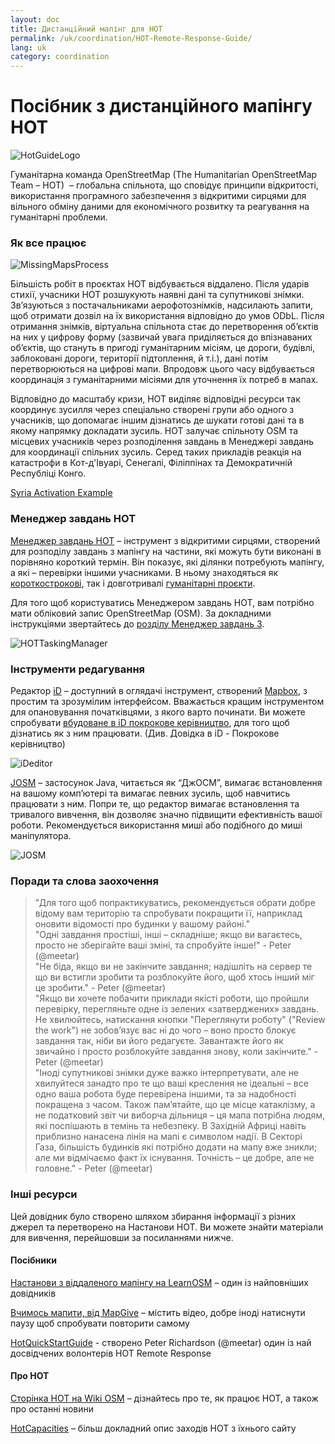 ```yaml
---
layout: doc
title: Дистанційний мапінг для HOT  
permalink: /uk/coordination/HOT-Remote-Response-Guide/ 
lang: uk
category: coordination
---
```


# Посібник з дистанційного мапінгу HOT   

![HotGuideLogo](/images/hot-logo.png)  


Гуманітарна команда OpenStreetMap (The Humanitarian OpenStreetMap Team – HOT)  – глобальна спільнота, що сповідує принципи відкритості, використання програмного забезпечення з відкритими сирцями для вільного обміну даними для економічного розвитку та реагування на гуманітарні проблеми.  

### Як все працює 

![MissingMapsProcess](http://hot.openstreetmap.org/sites/default/files/styles/large/public/process.png?itok=jlAYWov0)  

Більшість робіт в проєктах HOT відбувається віддалено. Після ударів стихії, учасники HOT розшукують наявні дані та супутникові знімки. Зв’язуються з постачальниками аерофотознімків, надсилають запити, щоб отримати дозвіл на їх використання відповідно до умов ODbL. Після отримання знімків, віртуальна спільнота стає до перетворення об’єктів на них у цифрову форму (зазвичай увага приділяється до впізнаваних об’єктів, що стануть в пригоді гуманітарним місіям, це дороги, будівлі, заблоковані дороги, території підтоплення, й т.і.), дані потім перетворюються на цифрові мапи. Впродовж цього часу відбувається координація з гуманітарними місіями для уточнення їх потреб в мапах.  

Відповідно до масштабу кризи, HOT виділяє відповідні ресурси так координує зусилля через спеціально створені групи або одного з учасників, що допомагає іншим дізнатись де шукати готові дані та в якому напрямку докладати зусиль. HOT залучає спільноту OSM та місцевих учасників через розподілення завдань в Менеджері завдань для координації спільних зусиль. Серед таких прикладів реакція на катастрофи в Кот-д'Івуарі, Сенегалі, Філіппінах та Демократичній Республіці Конго.  

[Syria Activation Example](http://hot.openstreetmap.org/updates/2013-01-28_syria_activation)  

### Менеджер завдань HOT 

[Менеджер завдань HOT](http://tasks.hotosm.org/) – інструмент з відкритими сирцями, створений для розподілу завдань з мапінгу на частини, які можуть бути виконані в порівняно короткий термін. Він показує, які ділянки потребують мапінгу, а які – перевірки іншими учасниками. В ньому знаходяться як [короткострокові](http://wiki.openstreetmap.org/wiki/HOT_activation), так і довготривалі [гуманітарні проєкти](http://hot.openstreetmap.org/projects).  

Для того щоб користуватись Менеджером завдань HOT, вам потрібно мати обліковий запис OpenStreetMap (OSM). За докладними інструкціями звертайтесь до [розділу Менеджер завдань 3](http://learnosm.org/uk/coordination/tasking-manager3/).  

![HOTTaskingManager](http://hot.openstreetmap.org/sites/default/files/styles/large/public/task_manager_v2_screenshot_CAR_example.png?itok=Q35ytxKl)  

### Інструменти редагування 

Редактор [iD](/uk/beginner/id-editor/) – доступний в оглядачі інструмент, створений [Mapbox](https://www.mapbox.com/), з простим та зрозумілим інтерфейсом. Вважається кращим інструментом для опановування початківцями, з якого варто починати. Ви можете спробувати [вбудоване в iD покрокове керівництво](https://preview.ideditor.com/release#walkthrough=true), для того щоб дізнатись як з ним працювати. (Див. Довідка в iD - Покрокове керівництво)  

![iDeditor](https://blog.openstreetmap.org/wp-content/uploads/2013/08/id-editor-sotm-us-2013-venue-screenshot.png)  


[JOSM](https://josm.openstreetmap.de/) – застосунок Java, читається як “ДжОСМ”, вимагає встановлення на вашому комп’ютері та вимагає певних зусиль, щоб навчитись працювати з ним. Попри те, що редактор вимагає встановлення та тривалого вивчення, він дозволяє значно підвищити ефективність вашої роботи. Рекомендується використання миші або подібного до миші маніпулятора.  

![JOSM](http://njgeo.org/wp-content/uploads/2010/07/josm_osm_editor.png)  

### Поради та слова заохочення

> "Для того щоб попрактикуватись, рекомендується обрати добре відому вам територію та спробувати покращити її, наприклад оновити відомості про будинки у вашому районі."  
> "Одні завдання простіші, інші – складніше; якщо ви вагаєтесь, просто не зберігайте ваші зміні, та спробуйте інше!" - Peter (@meetar)  
> "Не біда, якщо ви не закінчите завдання; надішліть на сервер те що ви встигли зробити та розблокуйте його, щоб хтось інший міг це зробити." - Peter (@meetar)  
> "Якщо ви хочете побачити приклади якісті роботи, що пройшли перевірку, перегляньте одне із зелених «затверджених» завдань. Не хвилюйтесь, натискання кнопки "Переглянути роботу" ("Review the work") не зобов’язує вас ні до чого – воно просто блокує завдання так, ніби ви його редагуєте. Завантажте його як звичайно і просто розблокуйте завдання знову, коли закінчите." - Peter (@meetar)  
> "Іноді супутникові знімки дуже важко інтерпретувати, але не хвилуйтеся занадто про те що ваші креслення не ідеальні – все одно ваша робота буде перевірена іншими, та за надобності покращена з часом. Також пам’ятайте, що це місце катаклізму, а не податковий звіт чи виборча дільниця – ця мапа потрібна людям, які поспішають в темінь та небезпеку. В Західній Африці навіть приблизно нанасена лінія на мапі є символом надії. В Секторі Газа, більшість будинків які потрібно додати на мапу вже зникли; але ми відмічаємо факт їх існування. Точність – це добре, але не головне." - Peter (@meetar)  
 
### Інші ресурси 

Цей довідник було створено шляхом збирання інформації з різних джерел та перетворено на Настанови HOT. Ви можете знайти матеріали для вивчення, перейшовши за посиланнями нижче.  

#### Посібники

[Настанови з віддаленого мапінгу на LearnOSM](/uk/coordination/remote/) – один із найповніших довідників  

[Вчимось мапити, від MapGive](http://mapgive.state.gov/learn-to-map/) – містить відео, добре іноді натиснути паузу щоб спробувати повторити самому  

[HotQuickStartGuide](https://gist.github.com/meetar/b9929dfec129d1d7f5f2) - створено Peter Richardson (@meetar) один із най досвідчених волонтерів HOT Remote Response  

#### Про HOT 

[Сторінка HOT на Wiki OSM](http://wiki.openstreetmap.org/wiki/Humanitarian_OSM_Team) – дізнайтесь про те, як працює HOT, а також про останні новини  

[HotCapacities](http://hot.openstreetmap.org/about/hot_capacities) – більш докладний опис заходів HOT з їхнього сайту  